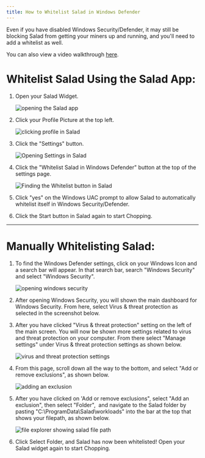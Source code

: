 ```yaml
---
title: How to Whitelist Salad in Windows Defender
---
```


Even if you have disabled Windows Security/Defender, it may still be blocking Salad from getting your miners up and
running, and you'll need to add a whitelist as well.

You can also view a video walkthrough [here](https://vimeo.com/574423693).

# Whitelist Salad Using the Salad App:

1. Open your Salad Widget.

   ![opening the Salad app](../../../../content/images/troubleshooting/antivirus/how-to-whitelist-salad-in-windows-defender-1.png)

2. Click your Profile Picture at the top left.

   ![clicking profile in Salad](../../../../content/images/troubleshooting/antivirus/how-to-whitelist-salad-in-windows-defender-2.png)

3. Click the "Settings" button.

   ![Opening Settings in Salad](../../../../content/images/troubleshooting/antivirus/how-to-whitelist-salad-in-windows-defender-3.png)

4. Click the "Whitelist Salad in Windows Defender" button at the top of the settings page.

   ![Finding the Whitelist button in Salad](../../../../content/images/troubleshooting/antivirus/how-to-whitelist-salad-in-windows-defender-4.png)

5. Click "yes" on the Windows UAC prompt to allow Salad to automatically whitelist itself in Windows Security/Defender.
6. Click the Start button in Salad again to start Chopping.

---

# Manually Whitelisting Salad:

1. To find the Windows Defender settings, click on your Windows Icon and a search bar will appear. In that search bar,
   search "Windows Security"  and select "Windows Security".

   ![opening windows security](../../../../content/images/troubleshooting/antivirus/how-to-whitelist-salad-in-windows-defender-5.png)

2. After opening Windows Security, you will shown the main dashboard for Windows Security. From here, select Virus &amp;
   threat protection as selected in the screenshot below.
3. After you have clicked "Virus &amp; threat protection" setting on the left of the main screen. You will now be shown
   more settings related to virus and threat protection on your computer. From there select "Manage settings" under
   Virus &amp; threat protection settings as shown below.

   ![virus and threat protection settings](../../../../content/images/troubleshooting/antivirus/how-to-whitelist-salad-in-windows-defender-6.png)

4. From this page, scroll down all the way to the bottom, and select "Add or remove exclusions", as shown below.

   ![adding an exclusion](../../../../content/images/troubleshooting/antivirus/how-to-whitelist-salad-in-windows-defender-7.png)

5. After you have clicked on 'Add or remove exclusions", select "Add an exclusion", then select "Folder",  and navigate
   to the Salad folder by pasting "C:\\ProgramData\\Salad\\workloads" into the bar at the top that shows your filepath,
   as shown below.

   ![file explorer showing salad file path](../../../../content/images/troubleshooting/antivirus/how-to-whitelist-salad-in-windows-defender-8.png)

6. Click Select Folder, and Salad has now been whitelisted! Open your Salad widget again to start Chopping.
